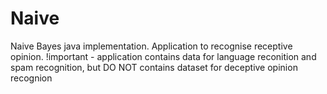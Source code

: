 # Naive
Naive Bayes java implementation. Application to recognise receptive opinion. 
!important - application contains data for language reconition and spam recognition, but DO NOT contains dataset for deceptive opinion recognion 
